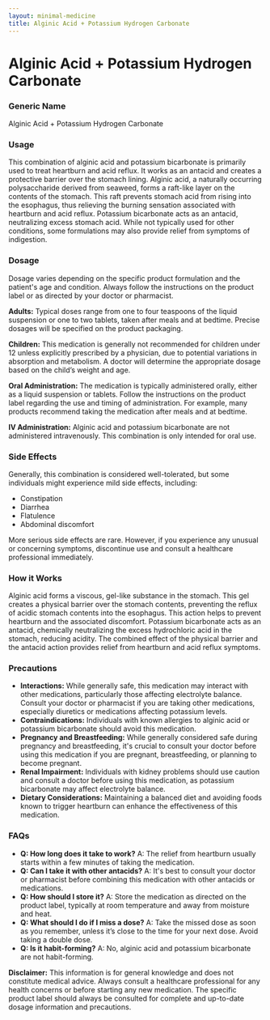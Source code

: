 ```yaml
---
layout: minimal-medicine
title: Alginic Acid + Potassium Hydrogen Carbonate
---
```


# Alginic Acid + Potassium Hydrogen Carbonate
### Generic Name
Alginic Acid + Potassium Hydrogen Carbonate


### Usage

This combination of alginic acid and potassium bicarbonate is primarily used to treat heartburn and acid reflux.  It works as an antacid and creates a protective barrier over the stomach lining.  Alginic acid, a naturally occurring polysaccharide derived from seaweed, forms a raft-like layer on the contents of the stomach. This raft prevents stomach acid from rising into the esophagus, thus relieving the burning sensation associated with heartburn and acid reflux.  Potassium bicarbonate acts as an antacid, neutralizing excess stomach acid. While not typically used for other conditions, some formulations may also provide relief from symptoms of indigestion.


### Dosage

Dosage varies depending on the specific product formulation and the patient's age and condition.  Always follow the instructions on the product label or as directed by your doctor or pharmacist.  

**Adults:**  Typical doses range from one to four teaspoons of the liquid suspension or one to two tablets, taken after meals and at bedtime.  Precise dosages will be specified on the product packaging.

**Children:** This medication is generally not recommended for children under 12 unless explicitly prescribed by a physician, due to potential variations in absorption and metabolism.  A doctor will determine the appropriate dosage based on the child’s weight and age.

**Oral Administration:**  The medication is typically administered orally, either as a liquid suspension or tablets. Follow the instructions on the product label regarding the use and timing of administration.  For example, many products recommend taking the medication after meals and at bedtime.

**IV Administration:**  Alginic acid and potassium bicarbonate are not administered intravenously.  This combination is only intended for oral use.


### Side Effects

Generally, this combination is considered well-tolerated, but some individuals might experience mild side effects, including:

*   Constipation
*   Diarrhea
*   Flatulence
*   Abdominal discomfort

More serious side effects are rare. However, if you experience any unusual or concerning symptoms, discontinue use and consult a healthcare professional immediately.


### How it Works

Alginic acid forms a viscous, gel-like substance in the stomach. This gel creates a physical barrier over the stomach contents, preventing the reflux of acidic stomach contents into the esophagus. This action helps to prevent heartburn and the associated discomfort.  Potassium bicarbonate acts as an antacid, chemically neutralizing the excess hydrochloric acid in the stomach, reducing acidity. The combined effect of the physical barrier and the antacid action provides relief from heartburn and acid reflux symptoms.


### Precautions

*   **Interactions:**  While generally safe, this medication may interact with other medications, particularly those affecting electrolyte balance. Consult your doctor or pharmacist if you are taking other medications, especially diuretics or medications affecting potassium levels.
*   **Contraindications:** Individuals with known allergies to alginic acid or potassium bicarbonate should avoid this medication.
*   **Pregnancy and Breastfeeding:** While generally considered safe during pregnancy and breastfeeding, it's crucial to consult your doctor before using this medication if you are pregnant, breastfeeding, or planning to become pregnant.
*   **Renal Impairment:**  Individuals with kidney problems should use caution and consult a doctor before using this medication, as potassium bicarbonate may affect electrolyte balance.
*   **Dietary Considerations:**  Maintaining a balanced diet and avoiding foods known to trigger heartburn can enhance the effectiveness of this medication.

### FAQs

*   **Q: How long does it take to work?** A:  The relief from heartburn usually starts within a few minutes of taking the medication.
*   **Q: Can I take it with other antacids?** A:  It's best to consult your doctor or pharmacist before combining this medication with other antacids or medications.
*   **Q: How should I store it?** A: Store the medication as directed on the product label, typically at room temperature and away from moisture and heat.
*   **Q: What should I do if I miss a dose?** A: Take the missed dose as soon as you remember, unless it’s close to the time for your next dose. Avoid taking a double dose.
*   **Q: Is it habit-forming?** A: No, alginic acid and potassium bicarbonate are not habit-forming.


**Disclaimer:** This information is for general knowledge and does not constitute medical advice. Always consult a healthcare professional for any health concerns or before starting any new medication.  The specific product label should always be consulted for complete and up-to-date dosage information and precautions.
